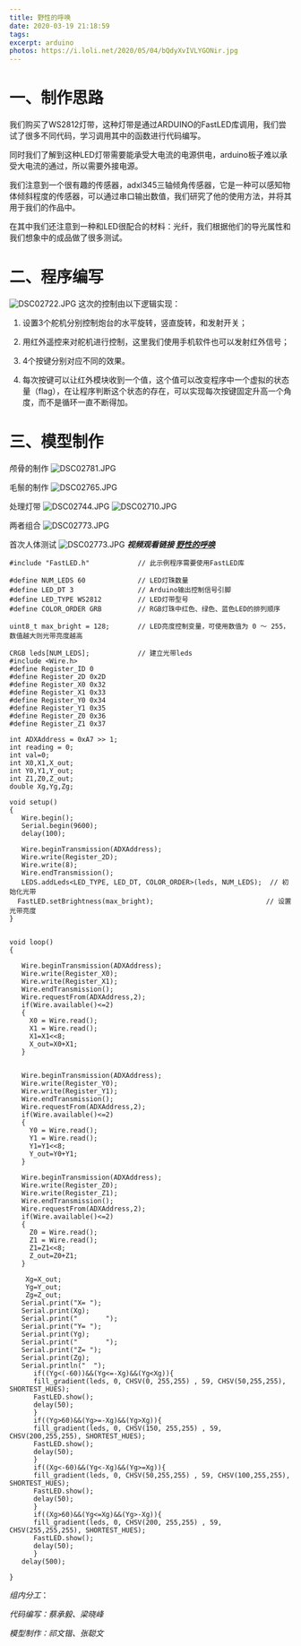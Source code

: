 ```yaml
---
title: 野性的呼唤
date: 2020-03-19 21:18:59
tags:
excerpt: arduino
photos: https://i.loli.net/2020/05/04/bQdyXvIVLYGONir.jpg
---
```

 # 一、制作思路

我们购买了WS2812灯带，这种灯带是通过ARDUINO的FastLED库调用，我们尝试了很多不同代码，学习调用其中的函数进行代码编写。


同时我们了解到这种LED灯带需要能承受大电流的电源供电，arduino板子难以承受大电流的通过，所以需要外接电源。


我们注意到一个很有趣的传感器，adxl345三轴倾角传感器，它是一种可以感知物体倾斜程度的传感器，可以通过串口输出数值，我们研究了他的使用方法，并将其用于我们的作品中。


在其中我们还注意到一种和LED很配合的材料：光纤，我们根据他们的导光属性和我们想象中的成品做了很多测试。




# 二、程序编写


![DSC02722.JPG](https://i.loli.net/2020/05/04/aBc8YwuoesZz3bC.jpg)
这次的控制由以下逻辑实现：

1. 设置3个舵机分别控制炮台的水平旋转，竖直旋转，和发射开关；

2. 用红外遥控来对舵机进行控制，这里我们使用手机软件也可以发射红外信号；

3. 4个按键分别对应不同的效果。

4. 每次按键可以让红外模块收到一个值，这个值可以改变程序中一个虚拟的状态量（flag），在让程序判断这个状态的存在，可以实现每次按键固定升高一个角度，而不是循环一直不断得加。

# 三、模型制作



颅骨的制作
![DSC02781.JPG](https://i.loli.net/2020/05/04/3oyIWgOjnETchQN.jpg)

毛鬃的制作
![DSC02765.JPG](https://i.loli.net/2020/05/04/5kjKxVH2BMYvWmZ.jpg)

处理灯带
![DSC02744.JPG](https://i.loli.net/2020/05/04/5m4wJiIboBz6Vu2.jpg)
![DSC02710.JPG](https://i.loli.net/2020/05/04/bQdyXvIVLYGONir.jpg)

两者组合
![DSC02773.JPG](https://i.loli.net/2020/05/04/xlMgdfhbFVGE3in.jpg)

首次人体测试
![DSC02773.JPG](https://i.loli.net/2020/05/04/xlMgdfhbFVGE3in.jpg)
***视频观看链接 [野性的呼唤](https://www.bilibili.com/video/BV1GE411e7CE)***

```
#include "FastLED.h"            // 此示例程序需要使用FastLED库
 
#define NUM_LEDS 60             // LED灯珠数量
#define LED_DT 3                // Arduino输出控制信号引脚
#define LED_TYPE WS2812         // LED灯带型号
#define COLOR_ORDER GRB         // RGB灯珠中红色、绿色、蓝色LED的排列顺序
 
uint8_t max_bright = 128;       // LED亮度控制变量，可使用数值为 0 ～ 255， 数值越大则光带亮度越高
 
CRGB leds[NUM_LEDS];            // 建立光带leds
#include <Wire.h>
#define Register_ID 0 
#define Register_2D 0x2D 
#define Register_X0 0x32 
#define Register_X1 0x33 
#define Register_Y0 0x34 
#define Register_Y1 0x35 
#define Register_Z0 0x36
#define Register_Z1 0x37 
 
int ADXAddress = 0xA7 >> 1;
int reading = 0; 
int val=0;
int X0,X1,X_out;
int Y0,Y1,Y_out;
int Z1,Z0,Z_out;
double Xg,Yg,Zg;
 
void setup()
{
   Wire.begin();         
   Serial.begin(9600);  
   delay(100);
   
   Wire.beginTransmission(ADXAddress);
   Wire.write(Register_2D);
   Wire.write(8);                
   Wire.endTransmission();
   LEDS.addLeds<LED_TYPE, LED_DT, COLOR_ORDER>(leds, NUM_LEDS);  // 初始化光带  
  FastLED.setBrightness(max_bright);                            // 设置光带亮度
}     

 
void loop()
{
   
   Wire.beginTransmission(ADXAddress); 
   Wire.write(Register_X0);
   Wire.write(Register_X1);
   Wire.endTransmission();
   Wire.requestFrom(ADXAddress,2); 
   if(Wire.available()<=2)   
   {
     X0 = Wire.read();
     X1 = Wire.read(); 
     X1=X1<<8;
     X_out=X0+X1;   
   }
 
  
   Wire.beginTransmission(ADXAddress); 
   Wire.write(Register_Y0);
   Wire.write(Register_Y1);
   Wire.endTransmission();
   Wire.requestFrom(ADXAddress,2); 
   if(Wire.available()<=2)   
   {
     Y0 = Wire.read();
     Y1 = Wire.read(); 
     Y1=Y1<<8;
     Y_out=Y0+Y1;
   }
  
   Wire.beginTransmission(ADXAddress); 
   Wire.write(Register_Z0);
   Wire.write(Register_Z1);
   Wire.endTransmission();
   Wire.requestFrom(ADXAddress,2); 
   if(Wire.available()<=2)   
   {
     Z0 = Wire.read();
     Z1 = Wire.read(); 
     Z1=Z1<<8;
     Z_out=Z0+Z1;
   }
  
    Xg=X_out;  
    Yg=Y_out;  
    Zg=Z_out;  
   Serial.print("X= ");
   Serial.print(Xg);
   Serial.print("       ");
   Serial.print("Y= ");
   Serial.print(Yg);
   Serial.print("       ");
   Serial.print("Z= ");
   Serial.print(Zg);
   Serial.println("  ");
      if((Yg<(-60))&&(Yg<=-Xg)&&(Yg<Xg)){
      fill_gradient(leds, 0, CHSV(0, 255,255) , 59, CHSV(50,255,255), SHORTEST_HUES);
      FastLED.show();
      delay(50);
      }
      if((Yg>60)&&(Yg>=-Xg)&&(Yg>Xg)){
      fill_gradient(leds, 0, CHSV(150, 255,255) , 59, CHSV(200,255,255), SHORTEST_HUES);
      FastLED.show();
      delay(50);
      }      
      if((Xg<-60)&&(Yg<-Xg)&&(Yg>=Xg)){
      fill_gradient(leds, 0, CHSV(50,255,255) , 59, CHSV(100,255,255), SHORTEST_HUES);
      FastLED.show();
      delay(50);
      }
      if((Xg>60)&&(Yg<=Xg)&&(Yg>-Xg)){
      fill_gradient(leds, 0, CHSV(200, 255,255) , 59, CHSV(255,255,255), SHORTEST_HUES);
      FastLED.show();
      delay(50);
      }
   delay(500);
   
}
```

*组内分工*：

*代码编写：蔡承毅、梁晓峰*

*模型制作：祁文锴、张聪文*




